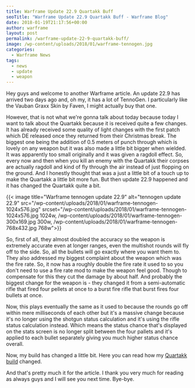 ```yaml
---
title: Warframe Update 22.9 Quartakk Buff
seoTitle: "Warframe Update 22.9 Quartakk Buff - Warframe Blog"
date: 2018-01-19T21:17:56+00:00
author: warframe
layout: post
permalink: /warframe-update-22-9-quartakk-buff/
image: /wp-content/uploads/2018/01/warframe-tennogen.jpg
categories:
  - Warframe News
tags:
  - news
  - update
  - weapon
---
```

Hey guys and welcome to another Warframe article. An update 22.9 has arrived two days ago and, oh my, it has a lot of TennoGen. I particularly like the Vauban Graxx Skin by Faven, I might actually buy that one.<!--more-->

However, that is not what we're gonna talk about today because today I want to talk about the Quartakk because it is received quite a few changes. It has already received some quality of light changes with the first patch which DE released once they returned from their Christmas break. The biggest one being the addition of 0.5 meters of punch through which is lovely on any weapon but it was also made a little bit bigger when wielded. It was apparently too small originally and it was given a ragdoll effect. So, every now and then when you kill an enemy with the Quartakk their corpses are actually ragdoll and kind of fly through the air instead of just flopping on the ground. And I honestly thought that was a just a little bit of a touch up to make the Quartakk a little bit more fun. But then update 22.9 happened and it has changed the Quartakk quite a bit.

{{< image title="Warframe tennogen update 22.9" alt="tennogen update 22.9" src="/wp-content/uploads/2018/01/warframe-tennogen-1024x576.jpg" srcset="/wp-content/uploads/2018/01/warframe-tennogen-1024x576.jpg 1024w, /wp-content/uploads/2018/01/warframe-tennogen-300x169.jpg 300w, /wp-content/uploads/2018/01/warframe-tennogen-768x432.jpg 768w">}}

So, first of all, they almost doubled the accuracy so the weapon is extremely accurate even at longer ranges, even the multishot rounds will fly off to the side. So, all the bullets will go exactly where you want them to. They also addressed my biggest complaint about the weapon which was the fire rate. So, it now has a roughly double the fire rate it used to so you don't need to use a fire rate mod to make the weapon feel good. Though to compensate for this they cut the damage by about half. And probably the biggest change for the weapon is - they changed it from a semi-automatic rifle that fired four pellets at once to a burst fire rifle that burst fires four bullets at once.

Now, this plays eventually the same as it used to because the rounds go off within mere milliseconds of each other but it's a massive change because it's no longer using the shotgun status calculation and it's using the rifle status calculation instead. Which means the status chance that's displayed on the stats screen is no longer split between the four pallets and it's applied to each bullet separately giving you much higher status chance overall.

Now, my build has changed a little bit. Here you can read how my [Quartakk build](https://warframeblog.com/quartakk-build/) changed.

And that's pretty much it for the article. I thank you very much for reading as always guys and I will see you next time. Bye-bye.